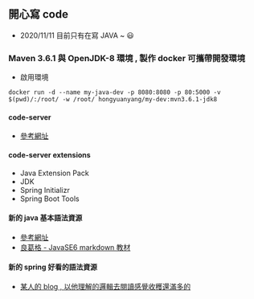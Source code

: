 ## 開心寫 code
- 2020/11/11 目前只有在寫 JAVA ~ :smiley:

### Maven 3.6.1 與 OpenJDK-8 環境 , 製作 docker 可攜帶開發環境
- 啟用環境
```
docker run -d --name my-java-dev -p 8080:8080 -p 80:5000 -v $(pwd)/:/root/ -w /root/ hongyuanyang/my-dev:mvn3.6.1-jdk8
```
#### code-server
- [參考網址](https://github.com/cdr/code-server)

#### code-server extensions
- Java Extension Pack
- JDK
- Spring Initializr
- Spring Boot Tools

#### 新的 java 基本語法資源
- [參考網址](https://ethan-imagination.blogspot.com/p/javase.html)
- [良葛格 - JavaSE6 markdown 教材](https://github.com/JustinSDK/JavaSE6Tutorial/tree/master/docs)

#### 新的 spring 好看的語法資源
- [某人的 blog , 以他理解的邏輯去閱讀感覺收穫還滿多的](https://github.com/albert-hg/learning-from-jhipster/tree/master)
